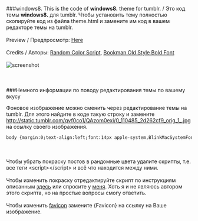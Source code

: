 ###windows8.
This is the code of **windows8.** theme for tumblr. / Это код темы **windows8.** для tumblr. Чтобы установить тему полностью скопируйте код из файла theme.html и замените им код в вашем редакторе темы на tumblr.
<br><br>
Рreview / Предпросмотр: [Here](http://timinglthemewindows8.tumblr.com/)
<br><br>
Credits / Авторы: [Random Color Script](http://timinglthemewindows8.tumblr.com/), [Bookman Old Style Bold Font](https://www.fonts.com/font/monotype/bookman-old-style/bold) 
<br><br>
![screenshot](https://raw.githubusercontent.com/timingl/timinglthemewindows8/master/prev.jpg)
<br><br><br><br>
###Немного информации по поводу редактирования темы по вашему вкусу

Фоновое изображение можно сменить через редактирование темы на tumblr. Для этого найдите в коде такую строку и замените <http://static.tumblr.com/qvf0co1/QAzom0exi/0_110485_2d262cf9_orig_1_.jpg> на ссылку своего изображения.
```html
body {margin:0;text-align:left;font:14px apple-system,BlinkMacSystemFont,Roboto,Open Sans,Helvetica Neue,sans-serif;color:#fff;font-weight:100;background:url(http://static.tumblr.com/qvf0co1/QAzom0exi/0_110485_2d262cf9_orig_1_.jpg) top center fixed;}
```
<br><br>
Чтобы убрать покраску постов в рандомные цвета удалите скрипты, т.е. все теги &lt;script&gt;&lt;/script&gt; и всё что находится между ними. 
<br><br>Чтобы изменить покраску отредактируйте скрипт по инструкциям описанным [здесь](http://timinglthemewindows8.tumblr.com/) или спросите у [меня](http://timinglthemewindows8.tumblr.com/ask). Хоть я и не являюсь автором этого скрипта, но на простые вопросы смогу ответить.
<br><br>
Чтобы изменить [favicon](https://ru.wikipedia.org/wiki/Favicon) замените {Favicon} на ссылку на Ваше изображение.
<br><br>
